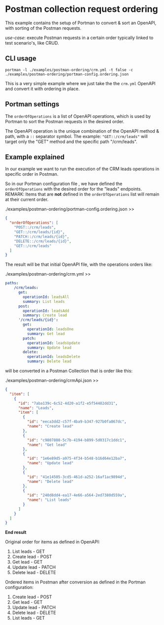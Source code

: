 # Postman collection request ordering

This example contains the setup of Portman to convert & sort an OpenAPI, with sorting of the Postman requests.

_use-case_: execute Postman requests in a certain order typically linked to test scenario's, like CRUD.

## CLI usage

```ssh
portman -l ./examples/postman-ordering/crm.yml -t false -c ./examples/postman-ordering/portman-config.ordering.json
```

This is a very simple example where we just take the the `crm.yml` OpenAPI and convert it with ordering in place.

## Portman settings

The `orderOfOperations` is a list of OpenAPI operations, which is used by Portman to sort the Postman requests in the
desired order.

The OpenAPI operation is the unique combination of the OpenAPI method & path, with a `::` separator symbol.
The example: `"GET::/crm/leads"` will target only the "GET" method and the specific path "/crm/leads".

## Example explained

In our example we want to run the execution of the CRM leads operations in specific order in Postman.

So in our Portman configuration file , we have defined the `orderOfOperations` with the desired order for the "leads"
endpoints. REMARK: Items that are **not** defined in the `orderOfOperations` list will remain at their current order.

./examples/postman-ordering/portman-config.ordering.json >>

````json
{
  "orderOfOperations": [
    "POST::/crm/leads",
    "GET::/crm/leads/{id}",
    "PATCH::/crm/leads/{id}",
    "DELETE::/crm/leads/{id}",
    "GET::/crm/leads"
  ]
}
````

The result will be that initial OpenAPI file, with the operations orders like:

./examples/postman-ordering/crm.yml >>

```yaml
paths:
    /crm/leads:
      get:
        operationId: leadsAll
        summary: List leads
      post:
        operationId: leadsAdd
        summary: Create lead
      '/crm/leads/{id}':
        get:
          operationId: leadsOne
          summary: Get lead
        patch:
          operationId: leadsUpdate
          summary: Update lead
        delete:
          operationId: leadsDelete
          summary: Delete lead

```

will be converted in a Postman Collection that is order like this:

./examples/postman-ordering/crmApi.json >>

```json
{
  "item": [
    {
      "id": "7aba139c-6c52-4d20-a1f2-e5f54482dd31",
      "name": "Leads",
      "item": [
        {
          "id": "eeca3dd2-c57f-4ba9-b347-927b0fa867dc",
          "name": "Create lead"
        },
        {
          "id": "c9807808-5c7b-4194-b899-5d0317c1ddc1",
          "name": "Get lead"
        },
        {
          "id": "1e6e89d5-a975-4f34-b548-b16d64e12ba7",
          "name": "Update lead"
        },
        {
          "id": "41e14505-3cd5-461d-a252-16af1ac9894d",
          "name": "Delete lead"
        },
        {
          "id": "240d8dd4-ea17-4e66-a564-2ed7380d559a",
          "name": "List leads"
        }
      ]
    }
  ]
}
```

**End result**

Original order for items as defined in OpenAPI:
1) List leads - GET
2) Create lead - POST
3) Get lead - GET
4) Update lead - PATCH
5) Delete lead - DELETE

Ordered items in Postman after conversion as defined in the Portman configuration:
1) Create lead - POST
2) Get lead - GET
3) Update lead - PATCH
4) Delete lead - DELETE
5) List leads - GET
